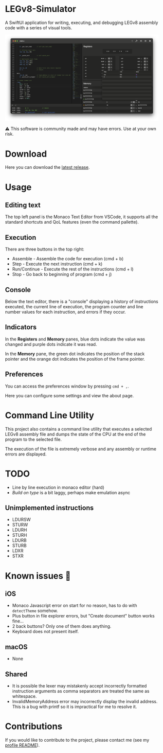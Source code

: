 # LEGv8-Simulator
A SwiftUI application for writing, executing, and debugging LEGv8 assembly code with a series of visual tools.

![](screenshot.png)

:warning: This software is community made and may have errors. Use at your own risk.

# Download
Here you can download the [latest release](https://github.com/AdinAck/LEGv8-Simulator/releases/).

# Usage
## Editing text
The top left panel is the Monaco Text Editor from VSCode, it supports all the standard shortcuts and QoL features (even the command pallette).

## Execution
There are three buttons in the top right:
- Assemble - Assemble the code for execution (cmd + b)
- Step - Execute the next instruction (cmd + k)
- Run/Continue - Execute the rest of the instructions (cmd + l)
- Stop - Go back to beginning of program (cmd + j)

## Console

Below the text editor, there is a "console" displaying a history of instructions executed, the current line of execution, the program counter and line number values for each instruction, and errors if they occur.

## Indicators

In the **Registers** and **Memory** panes, blue dots indicate the value was changed and purple dots indicate it was read.

In the **Memory** pane, the green dot indicates the position of the stack pointer and the orange dot indicates the position of the frame pointer.

## Preferences
You can access the preferences window by pressing `cmd + ,`.

Here you can configure some settings and view the about page.

# Command Line Utility
This project also contains a command line utility that executes a selected LEGv8 assembly file and dumps the state of the CPU at the end of the program to the selected file.

The execution of the file is extremely verbose and any assembly or runtime errors are displayed.

# TODO
- Line by line execution in monaco editor (hard)
- *Build on type* is a bit laggy, perhaps make emulation async

## Unimplemented instructions
- LDURSW
- STURW
- LDURH
- STURH
- LDURB
- STURB
- LDXR
- STXR

# Known issues 🐞
## iOS
- Monaco Javascript error on start for no reason, has to do with `detectTheme` somehow.
- Plus button in file explorer errors, but "Create document" button works fine...
- 2 back buttons? Only one of them does anything.
- Keyboard does not present itself.

## macOS
- None

## Shared
- It is possible the lexer may mistakenly accept incorrectly formatted instruction arguments as comma separators are treated the same as whitespace.
- InvalidMemoryAddress error may incorrectly display the invalid address. This is a bug with printf so it is impractical for me to resolve it.

# Contributions
If you would like to contribute to the project, please contact me (see my [profile README](https://github.com/AdinAck)).
